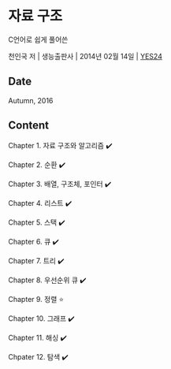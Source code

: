 # 자료 구조

C언어로 쉽게 풀어쓴

천인국 저 | 생능출판사 | 2014년 02월 14일 | [YES24](http://www.yes24.com/Product/Goods/18930744)

## Date

Autumn, 2016

## Content

Chapter 1. 자료 구조와 알고리즘 :heavy_check_mark:

Chapter 2. 순환 :heavy_check_mark:

Chapter 3. 배열, 구조체, 포인터 :heavy_check_mark:

Chapter 4. 리스트 :heavy_check_mark:

Chapter 5. 스택 :heavy_check_mark:

Chapter 6. 큐 :heavy_check_mark:

Chapter 7. 트리 :heavy_check_mark:

Chapter 8. 우선순위 큐 :heavy_check_mark:

Chapter 9. 정렬 :star:

Chapter 10. 그래프 :heavy_check_mark:

Chapter 11. 해싱 :heavy_check_mark:

Chpater 12. 탐색 :heavy_check_mark:
